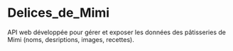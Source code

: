 # Delices_de_Mimi
API web développée pour gérer et exposer les données des pâtisseries de Mimi (noms, desriptions, images, recettes).
